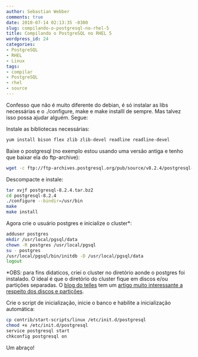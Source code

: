 ```yaml
---
author: Sebastian Webber
comments: true
date: 2010-07-14 02:13:35 -0300
slug: compilando-o-postgresql-no-rhel-5
title: Compilando o PostgreSQL no RHEL 5
wordpress_id: 24
categories:
- PostgreSQL
- RHEL
- Linux
tags:
- compilar
- PostgreSQL
- rhel
- source
---
```


Confesso que não é muito diferente do debian, é só instalar as libs necessárias e o ./configure, make e make installl de sempre. Mas talvez isso possa ajudar alguém. Segue:

Instale as bibliotecas necessárias:

```bash
yum install bison flex zlib zlib-devel readline readline-devel
```

Baixe o postgresql (no exemplo estou usando uma versão antiga e tenho que baixar ela do ftp-archive):

```bash
wget -c ftp://ftp-archives.postgresql.org/pub/source/v8.2.4/postgresql-8.2.4.tar.bz2
```

Descompacte e instale:

```bash
tar xvjf postgresql-8.2.4.tar.bz2
cd postgresql-8.2.4
./configure --bindir=/usr/bin
make
make install
```

Agora crie o usuário postgres e inicialize o cluster*:

```bash
adduser postgres
mkdir /usr/local/pgsql/data
chown -R postgres /usr/local/pgsql
su - postgres
/usr/local/pgsql/bin/initdb -D /usr/local/pgsql/data
logout
```

*OBS: para fins didaticos, criei o cluster no diretório aonde o postgres foi instalado. O ideal é que o diretório do cluster fique em discos e/ou partições separadas. O [blog do telles](http://savepoint.blog.br) tem um [artigo muito interessante a respeito dos discos e partições](http://savepoint.blog.br/postgresql-discos-cia/).

Crie o script de inicialização, inicie o banco e habilite a inicialização automática:

```bash
cp contrib/start-scripts/linux /etc/init.d/postgresql
chmod +x /etc/init.d/postgresql
service postgresql start
chkconfig postgresql on
```

Um abraço!